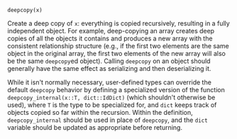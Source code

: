 ```
deepcopy(x)
```

Create a deep copy of `x`: everything is copied recursively, resulting in a fully independent object. For example, deep-copying an array creates deep copies of all the objects it contains and produces a new array with the consistent relationship structure (e.g., if the first two elements are the same object in the original array, the first two elements of the new array will also be the same `deepcopy`ed object). Calling `deepcopy` on an object should generally have the same effect as serializing and then deserializing it.

While it isn't normally necessary, user-defined types can override the default `deepcopy` behavior by defining a specialized version of the function `deepcopy_internal(x::T, dict::IdDict)` (which shouldn't otherwise be used), where `T` is the type to be specialized for, and `dict` keeps track of objects copied so far within the recursion. Within the definition, `deepcopy_internal` should be used in place of `deepcopy`, and the `dict` variable should be updated as appropriate before returning.
